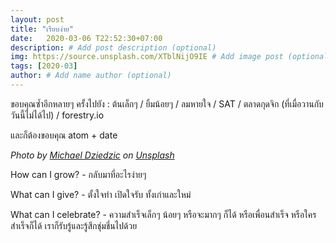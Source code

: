 ```yaml
---
layout: post
title: "เรียบง่าย"
date:   2020-03-06 T22:52:30+07:00
description: # Add post description (optional)
img: https://source.unsplash.com/XTblNijO9IE # Add image post (optional)
tags: [2020-03]
author: # Add name author (optional)
---
```

ขอบคุณซ้ำอีกหลายๆ ครั้งไปยัง : ต้นเล็กๆ / ยิ้มน้อยๆ / ลมหายใจ / SAT / ตลาดกุดจิก (ที่เมื่อวานกับวันนี้ไม่ได้ไป) / forestry.io

และก็ต้องขอบคุณ atom + date

*Photo by [Michael Dziedzic](https://unsplash.com/@lazycreekimages) on [Unsplash](https://unsplash.com)*

<i class="fa fa-child" style="color:plum"></i>

How can I grow? - กลับมาที่อะไรง่ายๆ

What can I give? - ตั้งใจทำ เปิดใจรับ ทั้งเก่าและใหม่

What can I celebrate? - ความสำเร็จเล็กๆ น้อยๆ หรือจะมากๆ ก็ได้ หรือเพื่อนสำเร็จ หรือใครสำเร็จก็ได้ เราก็รับรู้และรู้สึกชุ่มชี่นไปด้วย
